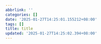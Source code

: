 ```yaml
---
abbrlink: ''
categories: []
date: '2025-01-27T14:25:01.155212+08:00'
tags: []
title: title
updated: '2025-01-27T14:25:02.394+08:00'
---
```


